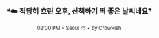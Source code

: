 <div align="center">

<br>

<h3>❝☁️ 적당히 흐린 오후, 산책하기 딱 좋은 날씨네요❞</h3>

<sub>02:00 PM • Seoul ⛅ • by CrowRish</sub>

<br>

</div>
